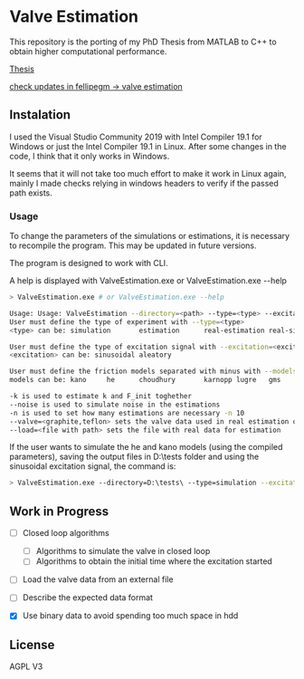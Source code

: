 # Valve Estimation

This repository is the porting of my PhD Thesis from MATLAB to C++ to obtain higher computational performance.

[Thesis](https://www.teses.usp.br/teses/disponiveis/3/3139/tde-12022020-100441/publico/FellipeGarciaMarquesCorr20.pdf)

[check updates in fellipegm -> valve estimation](https://www.github.com/fellipegm)

## Instalation

I used the Visual Studio Community 2019 with Intel Compiler 19.1 for Windows or just the Intel Compiler 19.1 in Linux. After some changes in the code, I think that it only works in Windows.

It seems that it will not take too much effort to make it work in Linux again, mainly I made checks relying in windows headers to verify if the passed path exists.

### Usage

To change the parameters of the simulations or estimations, it is necessary to recompile the program. This may be updated in future versions.

The program is designed to work with CLI.

A help is displayed with ValveEstimation.exe or ValveEstimation.exe --help

```bash
> ValveEstimation.exe # or ValveEstimation.exe --help

Usage: Usage: ValveEstimation --directory=<path> --type=<type> --excitation=<excitation> --models=<model1-model2-etc> -k --noise -n 1 --valve=<valve> --load=<real observations csv file with path>
User must define the type of experiment with --type=<type>
<type> can be: simulation       estimation      real-estimation real-simulation cl-simulation   cl-estimation

User must define the type of excitation signal with --excitation=<excitation>
<excitation> can be: sinusoidal aleatory

User must define the friction models separated with minus with --models=<model1-model2>
models can be: kano     he      choudhury       karnopp lugre   gms     sgms    gms1

-k is used to estimate k and F_init toghether
--noise is used to simulate noise in the estimations
-n is used to set how many estimations are necessary -n 10
--valve=<graphite,teflon> sets the valve data used in real estimation or simulation
--load=<file with path> sets the file with real data for estimation
```

If the user wants to simulate the he and kano models (using the compiled parameters), saving the output files in D:\tests folder and using the sinusoidal excitation signal, the command is:

```bash
> ValveEstimation.exe --directory=D:\tests\ --type=simulation --excitation=sinusoidal --models=he-kano
```

## Work in Progress

* [ ] Closed loop algorithms
  * [ ] Algorithms to simulate the valve in closed loop
  * [ ] Algorithms to obtain the initial time where the excitation started
* [ ] Load the valve data from an external file

* [ ] Describe the expected data format

* [X] Use binary data to avoid spending too much space in hdd

## License

AGPL V3
